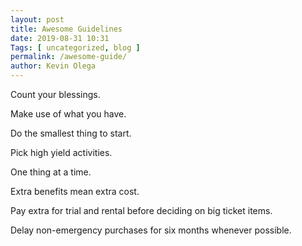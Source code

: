 ```yaml
--- 
layout: post 
title: Awesome Guidelines
date: 2019-08-31 10:31
Tags: [ uncategorized, blog ]
permalink: /awesome-guide/ 
author: Kevin Olega 
--- 
```


Count your blessings.

Make use of what you have.

Do the smallest thing to start.

Pick high yield activities.

One thing at a time.

Extra benefits mean extra cost.

Pay extra for trial and rental before deciding on big ticket items.

Delay non-emergency purchases for six months whenever possible.